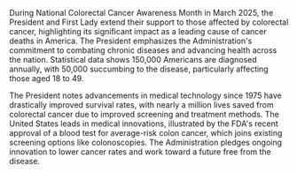 During National Colorectal Cancer Awareness Month in March 2025, the President and First Lady extend their support to those affected by colorectal cancer, highlighting its significant impact as a leading cause of cancer deaths in America. The President emphasizes the Administration's commitment to combating chronic diseases and advancing health across the nation. Statistical data shows 150,000 Americans are diagnosed annually, with 50,000 succumbing to the disease, particularly affecting those aged 18 to 49.

The President notes advancements in medical technology since 1975 have drastically improved survival rates, with nearly a million lives saved from colorectal cancer due to improved screening and treatment methods. The United States leads in medical innovations, illustrated by the FDA's recent approval of a blood test for average-risk colon cancer, which joins existing screening options like colonoscopies. The Administration pledges ongoing innovation to lower cancer rates and work toward a future free from the disease.